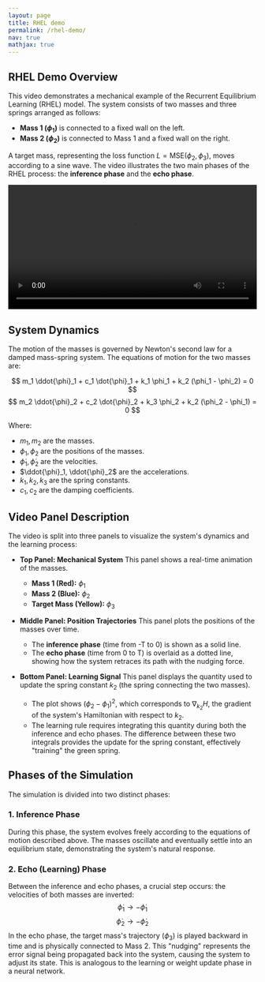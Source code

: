 ```yaml
---
layout: page
title: RHEL demo
permalink: /rhel-demo/
nav: true
mathjax: true
---
```


## RHEL Demo Overview

This video demonstrates a mechanical example of the Recurrent Equilibrium Learning (RHEL) model. The system consists of two masses and three springs arranged as follows:
- **Mass 1 ($\phi_1$)** is connected to a fixed wall on the left.
- **Mass 2 ($\phi_2$)** is connected to Mass 1 and a fixed wall on the right.

A target mass, representing the loss function $L = \text{MSE}(\phi_2, \phi_3)$, moves according to a sine wave. The video illustrates the two main phases of the RHEL process: the **inference phase** and the **echo phase**.

<video controls preload="metadata" style="width: 100%; max-width: 960px;">
  <source src="/assets/videos/rhel-demo.mp4" type="video/mp4">
  Your browser does not support the video tag.
</video>

## System Dynamics

The motion of the masses is governed by Newton's second law for a damped mass-spring system. The equations of motion for the two masses are:

$$
m_1 \ddot{\phi}_1 + c_1 \dot{\phi}_1 + k_1 \phi_1 + k_2 (\phi_1 - \phi_2) = 0
$$
$$
m_2 \ddot{\phi}_2 + c_2 \dot{\phi}_2 + k_3 \phi_2 + k_2 (\phi_2 - \phi_1) = 0
$$

Where:
- $m_1, m_2$ are the masses.
- $\phi_1, \phi_2$ are the positions of the masses.
- $\dot{\phi}_1, \dot{\phi}_2$ are the velocities.
- $\ddot{\phi}_1, \ddot{\phi}_2$ are the accelerations.
- $k_1, k_2, k_3$ are the spring constants.
- $c_1, c_2$ are the damping coefficients.

## Video Panel Description

The video is split into three panels to visualize the system's dynamics and the learning process:

- **Top Panel: Mechanical System**
  This panel shows a real-time animation of the masses.
  - **Mass 1 (Red):** $\phi_1$
  - **Mass 2 (Blue):** $\phi_2$
  - **Target Mass (Yellow):** $\phi_3$

- **Middle Panel: Position Trajectories**
  This panel plots the positions of the masses over time.
  - The **inference phase** (time from -T to 0) is shown as a solid line.
  - The **echo phase** (time from 0 to T) is overlaid as a dotted line, showing how the system retraces its path with the nudging force.

- **Bottom Panel: Learning Signal**
  This panel displays the quantity used to update the spring constant $k_2$ (the spring connecting the two masses).
  - The plot shows $(\phi_2 - \phi_1)^2$, which corresponds to $\nabla_{k_2} H$, the gradient of the system's Hamiltonian with respect to $k_2$.
  - The learning rule requires integrating this quantity during both the inference and echo phases. The difference between these two integrals provides the update for the spring constant, effectively "training" the green spring.

## Phases of the Simulation

The simulation is divided into two distinct phases:

### 1. Inference Phase
During this phase, the system evolves freely according to the equations of motion described above. The masses oscillate and eventually settle into an equilibrium state, demonstrating the system's natural response.

### 2. Echo (Learning) Phase
Between the inference and echo phases, a crucial step occurs: the velocities of both masses are inverted:
$$
\dot{\phi}_1 \rightarrow -\dot{\phi}_1
$$
$$
\dot{\phi}_2 \rightarrow -\dot{\phi}_2
$$
In the echo phase, the target mass's trajectory ($\phi_3$) is played backward in time and is physically connected to Mass 2. This "nudging" represents the error signal being propagated back into the system, causing the system to adjust its state. This is analogous to the learning or weight update phase in a neural network.

